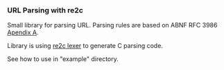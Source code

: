 ### URL Parsing with re2c

Small library for parsing URL. Parsing rules are based on ABNF RFC 3986
[Apendix A](https://tools.ietf.org/html/rfc3986#appendix-A).

Library is using [re2c lexer](http://re2c.org/) to generate C parsing code.

See how to use in "example" directory.
